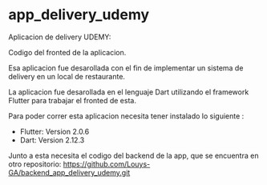 # app_delivery_udemy

Aplicacion de delivery UDEMY:

Codigo del fronted de la aplicacion.

Esa aplicacion fue desarollada con el fin de implementar un sistema de delivery en un local de restaurante.

La aplicacion fue desarollada en el lenguaje Dart utilizando el framework Flutter para trabajar el fronted de esta.

Para poder correr esta aplicacion necesita tener instalado lo siguiente :

- Flutter: Version 2.0.6
- Dart: Version 2.12.3

Junto a esta necesita el codigo del backend de la app, que se encuentra en otro repositorio: https://github.com/Louys-GA/backend_app_delivery_udemy.git
